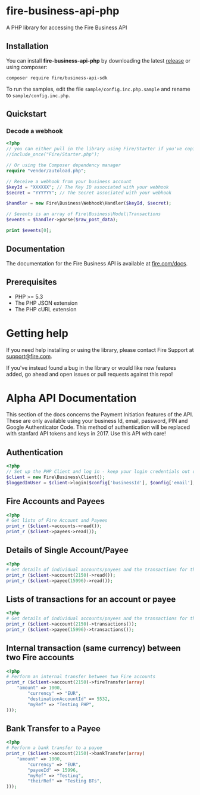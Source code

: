 # fire-business-api-php
A PHP library for accessing the Fire Business API

## Installation

You can install **fire-business-api-php** by downloading the latest [release][releases] or using composer:

`composer require fire/business-api-sdk`

To run the samples, edit the file `sample/config.inc.php.sample` and rename to `sample/config.inc.php`.

## Quickstart

### Decode a webhook

```php
<?php
// you can either pull in the library using Fire/Starter if you've copied the library to your standard library location.
//include_once("Fire/Starter.php");

// Or using the Composer dependency manager
require "vendor/autoload.php"; 

// Receive a webhook from your business account
$keyId = "XXXXXX"; // The Key ID associated with your webhook
$secret = "YYYYYY"; // The Secret associated with your webhook

$handler = new Fire\Business\Webhook\Handler($keyId, $secret);

// $events is an array of Fire\Business\Model\Transactions
$events = $handler->parse($raw_post_data);

print $events[0];
```

## Documentation

The documentation for the Fire Business API is available at [fire.com/docs][apidocs].

## Prerequisites

* PHP >= 5.3
* The PHP JSON extension
* The PHP cURL extension

# Getting help

If you need help installing or using the library, please contact Fire Support at support@fire.com.

If you've instead found a bug in the library or would like new features added, go ahead and open issues or pull requests against this repo!

# Alpha API Documentation
This section of the docs concerns the Payment Initiation features of the API. These are only available using your business Id, email, password, PIN and Google Authenticator Code. This method of authentication will be replaced with stanfard API tokens and keys in 2017. Use this API with care!

## Authentication
```php
<?php 
// Set up the PHP Client and log in - keep your login credentials out of the code and out of Github!!
$client = new Fire\Business\Client();
$loggedInUser = $client->login($config['businessId'], $config['email'], $config['password'], $config['pindigits'], $config['totpseed']);
```

## Fire Accounts and Payees
```php
<?php
# Get lists of Fire Account and Payees
print_r ($client->accounts->read());
print_r ($client->payees->read());
``` 

## Details of Single Account/Payee
```php
<?php
# Get details of individual accounts/payees and the transactions for them.
print_r ($client->account(2150)->read());
print_r ($client->payee(15996)->read());
```

## Lists of transactions for an account or payee
```php
<?php
# Get details of individual accounts/payees and the transactions for them.
print_r ($client->account(2150)->transactions());
print_r ($client->payee(15996)->transactions());
```

## Internal transaction (same currency) between two Fire accounts
```php 
<?php
# Perform an internal transfer between two Fire accounts
print_r ($client->account(2150)->fireTransfer(array(
	"amount" => 1000,
        "currency" => "EUR",
        "destinationAccountId" => 5532,
        "myRef" => "Testing PHP",
)));
```

## Bank Transfer to a Payee
```php
<?php
# Perform a bank transfer to a payee
print_r ($client->account(2150)->bankTransfer(array(
	"amount" => 1000,
        "currency" => "EUR",
        "payeeId" => 15996,
        "myRef" => "Testing",
        "theirRef" => "Testing BTs",
)));
```




[releases]: https://github.com/firefinancialservices/fire-business-api-php/releases
[apidocs]: https://fire.com/docs
